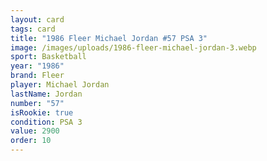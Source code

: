 ```yaml
---
layout: card
tags: card
title: "1986 Fleer Michael Jordan #57 PSA 3"
image: /images/uploads/1986-fleer-michael-jordan-3.webp
sport: Basketball
year: "1986"
brand: Fleer
player: Michael Jordan
lastName: Jordan
number: "57"
isRookie: true
condition: PSA 3
value: 2900
order: 10
---
```

